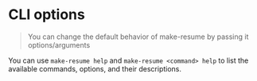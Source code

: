 # CLI options

> You can change the default behavior of make-resume by passing it options/arguments

You can use `make-resume help` and `make-resume <command> help` to list the available commands, options, and their descriptions.
